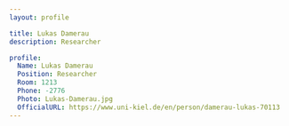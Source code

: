 ```yaml
---
layout: profile

title: Lukas Damerau
description: Researcher

profile:
  Name: Lukas Damerau
  Position: Researcher
  Room: 1213
  Phone: -2776
  Photo: Lukas-Damerau.jpg
  OfficialURL: https://www.uni-kiel.de/en/person/damerau-lukas-70113
---
```


